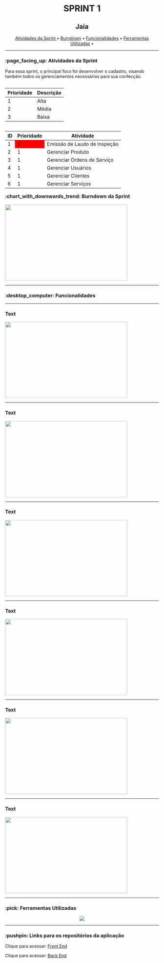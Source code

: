<h1 align="center">SPRINT 1</h1>
<p align="center">
</p>  
<h2 align="center">Jaia</h2>

<p align="center">
    <a href ="h"> Atividades da Sprint </a>  •
    <a href =""> Burndown</a>  • 
    <a href =""> Funcionalidades</a>  • 
    <a href =""> Ferramentas Utilizadas</a>  • 
</p> 
<hr>
<h3> :page_facing_up: Atividades da Sprint</h3>
<p>Para essa sprint, o principal foco foi desenvolver o cadastro, visando também todos os gerenciamentos necessários para sua confecção.</p>
<table align="right">
    <thead>
      <th>Prioridade</th>
      <th>Descrição</th>
    </thead>
    <tbody>
     <tr>
         <td>1</td>
         <td>Alta</td>
     </tr>
     <tr>
         <td>2</td>
         <td>Média</td>
     </tr>
     <tr>
         <td>3</td>
         <td>Baixa</td>
     </tr>
    </tbody>
  </table>
  <table align="left">
    <thead>
      <th>ID</th>
      <th>Prioridade</th>
      <th>Atividade</th>
    </thead>
    <tbody>
     <tr>
         <td>1</td>
         <td style="background-color:red">1</td>
         <td>Emissão de Laudo de Inspeção</td>
     </tr>
     <tr>
         <td>2</td>
         <td>1</td>
         <td>Gerenciar Produto</td>
     </tr>
     <tr>
         <td>3</td>
         <td>1</td>
         <td>Gerenciar Ordens de Serviço</td>
     </tr>
     <tr>
         <td>4</td>
         <td>1</td>
         <td>Gerenciar Usuários</td>
     </tr>
     <tr>
         <td>5</td>
         <td>1</td>
         <td>Gerenciar Clientes</td>
     </tr>
     <tr>
         <td>6</td>
         <td>1</td>
         <td>Gerenciar Serviços</td>
     </tr>
    </tbody>
      
  </table>

<p></p>
<hr />
<br>
<h3 > :chart_with_downwards_trend: Burndown da Sprint </h3>
 <img src="" width="400" height="250" align="center"/>
<hr>

<h3>:desktop_computer: Funcionalidades</h3>
<hr>
 <h3> Text </h3>
 <img src="" width="400" height="250" align="center"/>
<hr>
 <h3> Text </h3>
 <img src="" width="400" height="250" align="center"/>
<hr>
 <h3> Text </h3>
 <img src="" width="400" height="250" align="center"/>
<hr>
 <h3> Text </h3>
 <img src="" width="400" height="250" align="center"/>
<hr>
 <h3> Text </h3>
 <img src="" width="400" height="250" align="center"/>
<hr>
 <h3> Text </h3>
 <img src="" width="400" height="250" align="center"/>
<hr>
<h3> :pick: Ferramentas Utilizadas</h3>
<p align="center">
  <a href="https://skillicons.dev">
    <img src="https://skillicons.dev/icons?i=java,spring,vue,html,css,typescript,discord,mysql" />
  </a>
</p>
<hr>
<h3>:pushpin: Links para os repositórios da aplicação </h3>
<p>Clique para acessar: <a href="https://github.com/Great-Pretender/GreatPretender-Front/tree/main">Front End</a></p>
<p>Clique para acessar: <a href="https://github.com/Great-Pretender/backend_great_pretender/tree/main">Back End</a></p>
